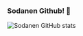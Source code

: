 ### Sodanen Github! 👋

![Sodanen GitHub stats](https://github-readme-stats.vercel.app/api?username=VRSoda&theme=dark&show_icons=true)
